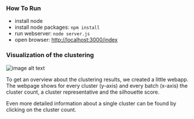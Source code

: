 ### **How To Run**

* install node
* install node packages: `npm install`
* run webserver: `node server.js`
* open browser: [http://localhost:3000/index](http://localhost:3000/index)

### **Visualization of the clustering**

![image alt text](https://raw.githubusercontent.com/JaquelineP/TwitterTextMining/master/slides/images/webapp.png)

To get an overview about the clustering results, we created a little webapp. The webpage shows for every cluster (y-axis) and every batch (x-axis) the cluster count, a cluster representative and the silhouette score. 

Even more detailed information about a single cluster can be found by clicking on the cluster count.


